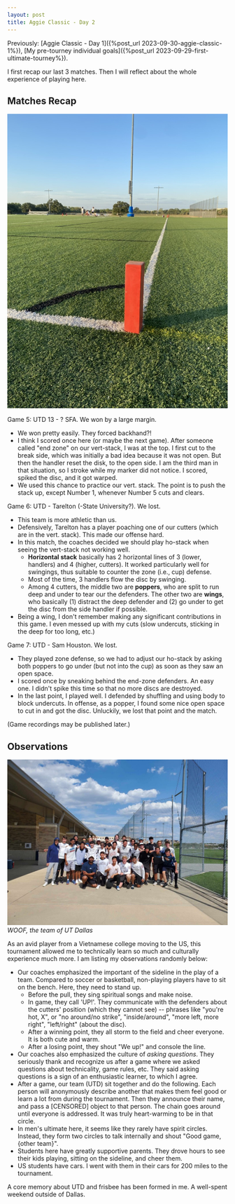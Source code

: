```yaml
---
layout: post
title: Aggie Classic - Day 2
---
```


Previously: [Aggie Classic - Day 1]({%post_url 2023-09-30-aggie-classic-1%}), [My pre-tourney individual goals]({%post_url 2023-09-29-first-ultimate-tourney%}).

I first recap our last 3 matches. Then I will reflect about the whole experience of playing here.

## Matches Recap

![The field](/assets/aggie-classic-2.jpeg)

Game 5: UTD 13 - ? SFA. We won by a large margin.
- We won pretty easily. They forced backhand?!
- I think I scored once here (or maybe the next game). After someone called "end zone" on our vert-stack, I was at the top. I first cut to the break side, which was initially a bad idea because it was not open. But then the handler reset the disk, to the open side. I am the third man in that situation, so I stroke while my marker did not notice. I scored, spiked the disc, and it got warped.
- We used this chance to practice our vert. stack. The point is to push the stack up, except Number 1, whenever Number 5 cuts and clears.

Game 6: UTD - Tarelton (-State University?). We lost.
- This team is more athletic than us.
- Defensively, Tarelton has a player poaching one of our cutters (which are in the vert. stack). This made our offense hard.
- In this match, the coaches decided we should play ho-stack when seeing the vert-stack not working well.
	- **Horizontal stack** basically has 2 horizontal lines of 3 (lower, handlers) and 4 (higher, cutters). It worked particularly well for swingings, thus suitable to counter the zone (i.e., cup) defense.
	- Most of the time, 3 handlers flow the disc by swinging.
	- Among 4 cutters, the middle two are **poppers**, who are split to run deep and under to tear our the defenders. The other two are **wings**, who basically (1) distract the deep defender and (2) go under to get the disc from the side handler if possible.
- Being a wing, I don't remember making any significant contributions in this game. I even messed up with my cuts (slow undercuts, sticking in the deep for too long, etc.)

Game 7: UTD - Sam Houston. We lost.
- They played zone defense, so we had to adjust our ho-stack by asking both poppers to go under (but not into the cup) as soon as they saw an open space.
- I scored once by sneaking behind the end-zone defenders. An easy one. I didn't spike this time so that no more discs are destroyed.
- In the last point, I played well. I defended by shuffling and using body to block undercuts. In offense, as a popper, I found some nice open space to cut in and got the disc. Unluckily, we lost that point and the match.

(Game recordings may be published later.)

## Observations

![WOOF, the team of UT Dallas](/assets/aggie-classic.jpeg)
*WOOF, the team of UT Dallas*

As an avid player from a Vietnamese college moving to the US, this tournament allowed me to technically learn so much and culturally experience much more. I am listing my observations randomly below:
- Our coaches emphasized the important of the sideline in the play of a team. Compared to soccer or basketball, non-playing players have to sit on the bench. Here, they need to stand up. 
	- Before the pull, they sing spiritual songs and make noise. 
	- In game, they call 'UP!'. They communicate with the defenders about the cutters' position (which they cannot see) -- phrases like "you're hot, X", or "no around/no strike", "inside/around", "more left, more right", "left/right" (about the disc).
	- After a winning point, they all storm to the field and cheer everyone. It is both cute and warm.
	- After a losing point, they shout "We up!" and console the line.
- Our coaches also emphasized the culture of *asking questions*. They seriously thank and recognize us after a game where we asked questions about technicality, game rules, etc. They said asking questions is a sign of an enthusiastic learner, to which I agree.
- After a game, our team (UTD) sit together and do the following. Each person will anonymously describe another that makes them feel good or learn a lot from during the tournament. Then they announce their name, and pass a [CENSORED] object to that person. The chain goes around until everyone is addressed. It was truly heart-warming to be in that circle.
- In men's ultimate here, it seems like they rarely have spirit circles. Instead, they form two circles to talk internally and shout "Good game, {other team}".
- Students here have greatly supportive parents. They drove hours to see their kids playing, sitting on the sideline, and cheer them.
- US students have cars. I went with them in their cars for 200 miles to the tournament.

A core memory about UTD and frisbee has been formed in me. A well-spent weekend outside of Dallas.